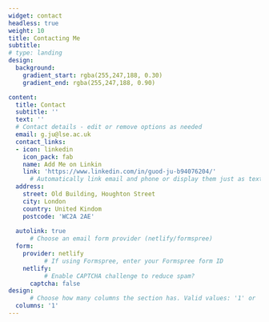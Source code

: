```yaml
---
widget: contact
headless: true
weight: 10
title: Contacting Me
subtitle:
# type: landing
design:
  background:
    gradient_start: rgba(255,247,188, 0.30)
    gradient_end: rgba(255,247,188, 0.90)

content:
  title: Contact
  subtitle: ''
  text: ''
  # Contact details - edit or remove options as needed
  email: g.ju@lse.ac.uk
  contact_links:
  - icon: linkedin
    icon_pack: fab
    name: Add Me on Linkin
    link: 'https://www.linkedin.com/in/guod-ju-b94076204/'
      # Automatically link email and phone or display them just as text?
  address:
    street: Old Building, Houghton Street
    city: London
    country: United Kindom
    postcode: 'WC2A 2AE'
    
  autolink: true
      # Choose an email form provider (netlify/formspree)
  form:
    provider: netlify
          # If using Formspree, enter your Formspree form ID
    netlify:
          # Enable CAPTCHA challenge to reduce spam?
      captcha: false
design:
      # Choose how many columns the section has. Valid values: '1' or '2'.
  columns: '1'
---
```

